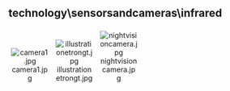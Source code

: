 ## technology\sensorsandcameras\infrared
<div class="col" style="display: inline-block; width: 16.66%; padding: 5px; box-sizing: border-box; text-align: center;">
<img src="https://media.evkx.net/multimedia/technology/sensorsandcameras/infrared/camera1_xst.jpg" class="img-thumbnail" alt="camera1.jpg">
camera1.jpg
</div>
<div class="col" style="display: inline-block; width: 16.66%; padding: 5px; box-sizing: border-box; text-align: center;">
<img src="https://media.evkx.net/multimedia/technology/sensorsandcameras/infrared/illustrationetrongt_xst.jpg" class="img-thumbnail" alt="illustrationetrongt.jpg">
illustrationetrongt.jpg
</div>
<div class="col" style="display: inline-block; width: 16.66%; padding: 5px; box-sizing: border-box; text-align: center;">
<img src="https://media.evkx.net/multimedia/technology/sensorsandcameras/infrared/nightvisioncamera_xst.jpg" class="img-thumbnail" alt="nightvisioncamera.jpg">
nightvisioncamera.jpg
</div>
